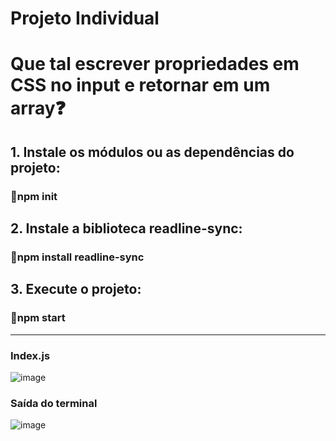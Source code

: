 # Projeto Individual

<h1>Que tal escrever propriedades em CSS no input e retornar em um array❓</h1>
<h2>1. Instale os módulos ou as dependências do projeto:</h2>
<h3>🧩npm init</h3>
<h2>2. Instale a biblioteca readline-sync:</h2>
<h3>🧩npm install readline-sync</h3>
<h2>3. Execute o projeto:</h2>
<h3>🚀npm start</h3>
<hr>








<h3>Index.js</h3>

![image](https://user-images.githubusercontent.com/56053290/216742570-c190051e-8299-449a-9437-0ddf46d92b74.png)
<h3>Saída do terminal</h3>

![image](https://user-images.githubusercontent.com/56053290/216743383-6a59721f-178b-4398-9b3b-97af960f8ddb.png)
